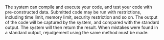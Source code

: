 The system can compile and execute your code, and test your code with pre-constructed data. Submitted code may be run with restrictions, including time limit, memory limit, security restriction and so on. The output of the code will be captured by the system, and compared with the standard output. The system will then return the result. When mistakes were found in a standard output, rejudgement using the same method must be made.